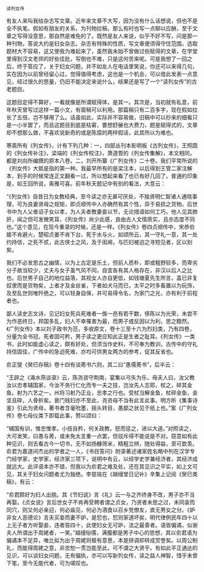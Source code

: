     读列女传 

   有友人来叫我给杂志写文章。近年来文章不大写，因为没有什么话想说，但也不是全不执笔。假如有朋友的关系，为刊物拉稿，那么有时也写一点聊以应酬，至于文章之写得没意思，那自然是难免的了。既然是友人来说，似乎不好不写，问是那一种刊物，答说大约是妇女杂志。杂志有特殊的性质，写文章便须得守住范围，选取题材大不容易，这又使我为难起来了，虽然我未始不曾做过些赋得的文章，在学堂里得到汉文老师的好些佳批，写倒也不难，只是这何苦来呢。可是我想了一回之后，终于答应了，关于妇女问题，并不如友人在电话里笑说，你还可以来得几句，实在因为以前曾经留心过，觉得值得考虑，这也是一个机会，可以借此发表一点意见，经过很久的思量，仍旧不能决定来说什么，结果还是写了一个“读列女传”的古老题目。

   这题目定得不算好，一看就像是所谓赋得体，是其一。其次是，当初就有私意，前年秋天曾写过这样一篇小文，有窗稿可以利用。那篇稿只有二百多字，现在假如拉长了五倍，岂不够用了么。话虽如此，实际并不容易做，旧稿中可以抄来的细看只是一小半罢了，而且这题目到底是枯窘，要想舒展也大费力，题是赋得式的，文章却不想那么做，不喜欢说新奇的或是陈腐的两样假话，此其所以为难也。

   寒斋所有《列女传》，计有下列几种：一，四部丛刊本影明板《古列女传》，王照圆的《列女传补注》，梁端的《列女传校注》，萧道管的《列女传集解》，本文相同，都是刘向所编撰的原本八卷。二，刘开所纂《广列女传》二十卷。我们平常所说的《列女传》大抵是指的第一种。我最早所有的是梁注本，以后得到王管二家注解本，到手的时候常连正文翻看一过，所以想起来看了也已有好几回了。普通的印象是，如王回所说，奥雅可喜。前年秋天题记中有别的看法，大意云：

   “《列女传》自昔日为女教经典，至今读之亦无甚可厌处，不独贤明仁智诸人通晓事理，可为良妻贤母之规矩，即贞顺传中人亦确然有其个性，异于易损之货物。后世书中为人父者诏子女以孝，为人夫者教妻妾以节，无论措语如何工巧，他人见其肺肝，闻之但可发微笑耳，《列女传》尚少此感，良由古人文情质实，且亦态度不同也。”这个意见，在现今重录的时候，还是一样。《列女传》卷四贞顺传中，宋恭伯姬不肯避火，楚昭贞姜不肯下台，死于水与火，如颂所云，其一守礼一意，其一处约持信，之死不贰，此古侠士之风，及于闺阃，与匹妇被迫之寻短见者，区以别矣。

   我们不必发思古之幽情，以为上古定是乐土，但前人质朴，即或粗野较多，而卑劣分子故当较少，丈夫与女子虽气风不同，自宜各有其人格存在，非汉以后人之比也。后世男子自己的地位益落，其视女人亦自更低，如钱塘夏先生所言，盖已非复奴隶而是货物矣，上者才及金丝雀，下者如犬马而已，太平之时多畜置以为玩饰，及至乱世则唯歼绝之，可以轻身自保，并可易得令名，为家门之光，亦有利于前程者也。

   鄙人读史志文诗，见记妇女死兵死难者一族一邑有若干数，侈陈以为光荣，未尝不为作恶终日，邦国多乱，妇人不幸罹害为最，而男子或反因以为利，思之黯然。《广列女传》本以刘子政书为范，多收原文，卷十三至十六为烈妇类，乃有四卷，分量为全书冠，死者固可矜，男子读之更应知此正是生者之耻耳。《列女传》一类书，此时如能虚心读之，颇有好处，但须当作史料，不可奉为教训，古传中的守礼持信固佳，广传中的急迫死难，亦均可供男女两方的参考，促其反省也。

   俞正燮《癸巳存稿》卷十四有谈莠书六则，其二曰“愚儒莠书”，后半云：

   “王辟之《渑水燕谈录》云，陈尧咨守荆南，宴集以弓矢为乐，母夫人曰，汝父教汝以忠孝辅国家，今汝不务行仁化而专一夫之技，岂汝先人志耶，杖之，碎其金鱼。射为六艺之一，州将习射乃正业，忠孝之行也。受杖当解金鱼，杖碎金鱼，金坚且碎，人骨折矣。衰门贱妇亦不至此，尧咨母不当有此言此事。明方昕《集事诗鉴》引此为贤母，著书者含毫吮墨，摇头转目，愚鄙之状见于纸上也。”案《广列女传》卷七母仪类下即载此事，赘以颂曰：

   “辅国有训，惟忠惟孝。小技自矜，何关政教。怒而惩之，进以大道。”对照读之，大可发笑，曰愚与莠，或未免太言重一点罢，但驳斥得不能说是不对。窃意如有此种见识，则去看古今一切书，无不如扬糠筛米，精粗立辨，随处得益，至可歆羡。俞君为嘉道间杰出的学者之一人，《书目答问》附录著述诸家姓名略中列在汉学专门经学家，史学家，经济家三项下，说明中有云，以经学史学兼经济者，其经济成就远大。此评语本亦不错，但我以为俞君之难及处，还在其见识之平实，如上文可见，其关于妇女问题者尤为独绝。李慈铭在《越缦堂日记补》辛集上记阅《癸巳类稿》，有云：

   “俞君颇好为妇人出脱。其《节妇说》言《礼》云一与之齐终身不改，男子亦不当再娶。《贞女说》言后世女子不肯再受聘者谓之贞女，乃贤者未思之过，未同衾而同穴，则又何必亲迎，何必庙见，何必为酒食以召乡党僚友，直无男女之分。《妒非女人恶德论》言夫买妾而妻不妒，是恝也，恝则家道坏矣，明代律例民年四十以上无子者方听娶妾，违者笞四十，此使妇女无可妒，法之最善者。语皆偏谲，似谢夫人所谓出于周姥者，一笑。”越缦俗儒，满腹都是男子中心的思想，其以俞君语为偏谲本不足异，唯比拟为出于周姥则极有意思，本是排调却转成赏誉矣。以周公制礼，而能得周姥之意，非忠恕一贯岂能至此，可不谓之大贤乎。有如此平正通达的见识，可以谈妇女问题，无有偏执，亦可以写新列女传，读之益人神智，惜乎未曾下笔，至今无能代者，可为嗟叹也。

